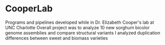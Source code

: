 # CooperLab
Programs and pipelines developed while in Dr. Elizabeth Cooper's lab at UNC Charlotte
Overall project was to analyze 10 new sorghum bicolor genome assemblies and compare structural variants
I analyzed duplication differences between sweet and biomass varieties

